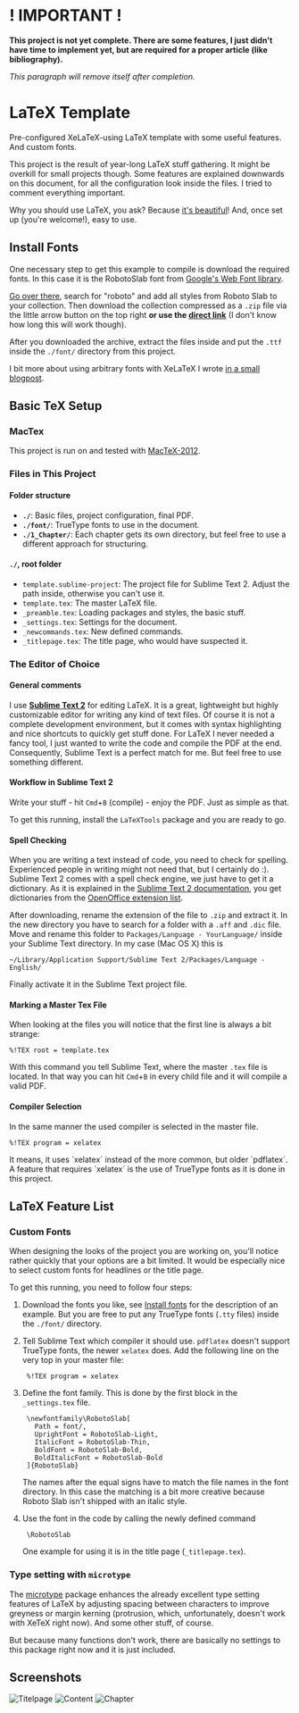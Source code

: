 ! IMPORTANT !
=============

**This project is not yet complete. There are some features, I just didn't have time to implement yet, but are required for a proper article (like bibliography).**

_This paragraph will remove itself after completion._


LaTeX Template
==============

Pre-configured XeLaTeX-using LaTeX template with some useful features. And custom fonts.

This project is the result of year-long LaTeX stuff gathering. It might be overkill for small projects though. Some features are explained downwards on this document, for all the configuration look inside the files. I tried to comment everything important.

Why you should use LaTeX, you ask? Because [it's beautiful](http://nitens.org/taraborelli/latex)! And, once set up (you're welcome!), easy to use.


Install Fonts
-------------

One necessary step to get this example to compile is download the required fonts. In this case it is the RobotoSlab font from [Google's Web Font library](http://www.google.com/fonts/).

[Go over there](http://www.google.com/fonts/), search for "roboto" and add all styles from Roboto Slab to your collection. Then download the collection compressed as a `.zip` file via the little arrow button on the top right **or use the [direct link](http://www.google.com/fonts/download?kit=XjkaEzzmSNN61VxmbyFKHIfD-WQWLbF4rYwcBGowFYY)** (I don't know how long this will work though).

After you downloaded the archive, extract the files inside and put the `.ttf` inside the `./font/` directory from this project.

I bit more about using arbitrary fonts with XeLaTeX I wrote [in a small blogpost](http://drlog.andregoerres.de/use-truetype-fonts-with-latex/).


## Basic TeX Setup
### MacTex
This project is run on and tested with [MacTeX-2012](http://tug.org/mactex/).

### Files in This Project

#### Folder structure
* **`./`**: Basic files, project configuration, final PDF.
* **`./font/`**: TrueType fonts to use in the document.
* **`./1_Chapter/`**: Each chapter gets its own directory, but feel free to use a different approach for structuring.


#### `./`, root folder
* `template.sublime-project`: The project file for Sublime Text 2. Adjust the path inside, otherwise you can't use it.
* `template.tex`: The master LaTeX file.
* `_preamble.tex`: Loading packages and styles, the basic stuff.
* `_settings.tex`: Settings for the document.
* `_newcommands.tex`: New defined commands.
* `_titlepage.tex`: The title page, who would have suspected it.



### The Editor of Choice

#### General comments
I use **[Sublime Text 2](http://www.sublimetext.com/)** for editing LaTeX. It is a great, lightweight but highly customizable editor for writing any kind of text files. Of course it is not a complete development environment, but it comes with syntax highlighting and nice shortcuts to quickly get stuff done.
For LaTeX I never needed a fancy tool, I just wanted to write the code and compile the PDF at the end. Consequently, Sublime Text is a perfect match for me. But feel free to use something different.

#### Workflow in Sublime Text 2
Write your stuff - hit `Cmd`+`B` (compile) - enjoy the PDF. Just as simple as that.

To get this running, install the `LaTeXTools` package and you are ready to go.

#### Spell Checking
When you are writing a text instead of code, you need to check for spelling. Experienced people in writing might not need that, but I certainly do :).
Sublime Text 2 comes with a spell check engine, we just have to get it a dictionary. As it is explained in the [Sublime Text 2 documentation](http://www.sublimetext.com/docs/2/spell_checking.html), you get dictionaries from the [OpenOffice extension list](http://extensions.services.openoffice.org/en/search?f[0]=field_project_tags%3A157).

After downloading, rename the extension of the file to `.zip` and extract it. In the new directory you have to search for a folder with a `.aff` and `.dic` file. Move and rename this folder to `Packages/Language - YourLanguage/` inside your Sublime Text directory. In my case (Mac OS X) this is

    ~/Library/Application Support/Sublime Text 2/Packages/Language - English/

Finally activate it in the Sublime Text project file.

#### Marking a Master Tex File
When looking at the files you will notice that the first line is always a bit strange:

    %!TEX root = template.tex

With this command you tell Sublime Text, where the master `.tex` file is located. In that way you can hit `Cmd`+`B` in every child file and it will compile a valid PDF.

#### Compiler Selection
In the same manner the used compiler is selected in the master file.

    %!TEX program = xelatex

It means, it uses ´xelatex´ instead of the more common, but older ´pdflatex´. A feature that requires ´xelatex´ is the use of TrueType fonts as it is done in this project.


LaTeX Feature List
------------------


### Custom Fonts
When designing the looks of the project you are working on, you'll notice rather quickly that your options are a bit limited. It would be especially nice to select custom fonts for headlines or the title page.

To get this running, you need to follow four steps:

1. Download the fonts you like, see [Install fonts](#install-fonts) for the description of an example. But you are free to put any TrueType fonts (`.tty` files) inside the `./font/` directory.

2. Tell Sublime Text which compiler it should use. `pdflatex` doesn't support TrueType fonts, the newer `xelatex` does. Add the following line on the very top in your master file:

        %!TEX program = xelatex

3. Define the font family. This is done by the first block in the `_settings.tex` file.

        \newfontfamily\RobotoSlab[
          Path = font/,
          UprightFont = RobotoSlab-Light,
          ItalicFont = RobotoSlab-Thin,
          BoldFont = RobotoSlab-Bold,
          BoldItalicFont = RobotoSlab-Bold
        ]{RobotoSlab}

    The names after the equal signs have to match the file names in the font directory. In this case the matching is a bit more creative because Roboto Slab isn't shipped with an italic style.

4. Use the font in the code by calling the newly defined command

        \RobotoSlab

    One example for using it is in the title page (`_titlepage.tex`).



### Type setting with `microtype`
The [microtype](http://ctan.org/tex-archive/macros/latex/contrib/microtype) package enhances the already excellent type setting features of LaTeX by adjusting spacing between characters to improve greyness or margin kerning (protrusion, which, unfortunately, doesn't work with XeTeX right now). And some other stuff, of course.

But because many functions don't work, there are basically no settings to this package right now and it is just included.



Screenshots
------------------
![Titelpage](http://senfi.github.io/LaTeX-Template/Screenshots/titel.png "Titelpage")
![Content](http://senfi.github.io/LaTeX-Template/Screenshots/content.png "Content")
![Chapter](http://senfi.github.io/LaTeX-Template/Screenshots/chapter.png "Chapter")
